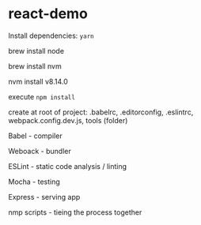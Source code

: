 # react-demo

Install dependencies: `yarn`

brew install node

brew install nvm

nvm install v8.14.0

execute `npm install`

create at root of project: .babelrc, .editorconfig, .eslintrc, webpack.config.dev.js, tools (folder)


Babel - compiler

Weboack - bundler

ESLint - static code analysis / linting

Mocha - testing

Express - serving app

nmp scripts - tieing the process together

